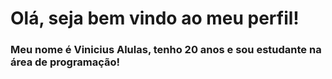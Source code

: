 # Olá, seja bem vindo ao meu perfil!

### Meu nome é Vinicius Alulas, tenho 20 anos e sou estudante na área de programação!

